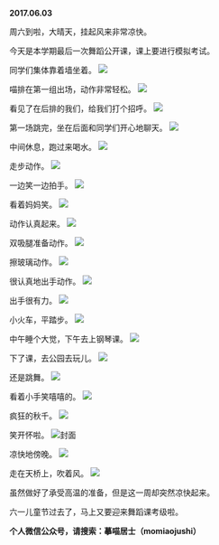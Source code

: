 
          
**2017.06.03**

周六到啦，大晴天，挂起风来非常凉快。

今天是本学期最后一次舞蹈公开课，课上要进行模拟考试。

同学们集体靠着墙坐着。
![](http://wx3.sinaimg.cn/large/627d9660ly1fg8ad7w6k9j20yg0mzwiu.jpg)


喵排在第一组出场，动作非常轻松。
![](http://wx3.sinaimg.cn/large/627d9660ly1fg8ad5z2dgj20yg0mz414.jpg)


看见了在后排的我们，给我们打个招呼。
![](http://wx3.sinaimg.cn/large/627d9660ly1fg8ad88y5ej20yg0mz76n.jpg)


第一场跳完，坐在后面和同学们开心地聊天。
![](http://wx3.sinaimg.cn/large/627d9660ly1fg8ad6hlqlj20yg0mzdiy.jpg)


中间休息，跑过来喝水。
![](http://wx3.sinaimg.cn/large/627d9660ly1fg8ad79hljj20yg0mz0um.jpg)


走步动作。
![](http://wx3.sinaimg.cn/large/627d9660ly1fg8ad5lmevj20yg0mzjty.jpg)


一边笑一边拍手。
![](http://wx3.sinaimg.cn/large/627d9660ly1fg8ad641idj20yg0mz0v7.jpg)


看着妈妈笑。
![](http://wx3.sinaimg.cn/large/627d9660ly1fg8ad7mqiyj20yg0mzgo3.jpg)


动作认真起来。
![](http://wx3.sinaimg.cn/large/627d9660ly1fg8ad7fp3aj20yg0mz40n.jpg)


双吸腿准备动作。
![](http://wx3.sinaimg.cn/large/627d9660ly1fg8ad8x7xbj20yg0mzmze.jpg)


擦玻璃动作。
![](http://wx3.sinaimg.cn/large/627d9660ly1fg8ad72imcj20yg0mz76g.jpg)


很认真地出手动作。
![](http://wx3.sinaimg.cn/large/627d9660ly1fg8ad577gyj20yg0mzdi1.jpg)


出手很有力。
![](http://wx3.sinaimg.cn/large/627d9660ly1fg8ad8hk3bj20yg0mztax.jpg)


小火车，平踏步。
![](http://wx3.sinaimg.cn/large/627d9660ly1fg8ad7rgo8j20yg0mzdi5.jpg)


中午睡个大觉，下午去上钢琴课。
![](http://wx3.sinaimg.cn/large/627d9660ly1fg8ad6vghfj20yg0mzn10.jpg)


下了课，去公园去玩儿。
![](http://wx3.sinaimg.cn/large/627d9660ly1fg8ad96ggsj20yg0mzgqx.jpg)


还是跳舞。
![](http://wx3.sinaimg.cn/large/627d9660ly1fg8ad6o86aj20yg0mzwix.jpg)


看着小手笑嘻嘻的。
![](http://wx3.sinaimg.cn/large/627d9660ly1fg8ad5sq3pj20yg0mzn0v.jpg)


疯狂的秋千。
![](http://wx3.sinaimg.cn/large/627d9660ly1fg8ad5f4uxj20yg0mzjv3.jpg)


笑开怀啦。
![](http://wx3.sinaimg.cn/large/627d9660ly1fg8ad8q3scj20yg0mz42k.jpg)封面


凉快地傍晚。
![](http://wx3.sinaimg.cn/large/627d9660ly1fg8ad81vtnj20yg0mzdmf.jpg)


走在天桥上，吹着风。
![](http://wx3.sinaimg.cn/large/627d9660ly1fg8ad6bfwkj20yg0mztda.jpg)


虽然做好了承受高温的准备，但是这一周却突然凉快起来。

六一儿童节过去了，马上又要迎来舞蹈课考级啦。


**个人微信公众号，请搜索：摹喵居士（momiaojushi）**

        